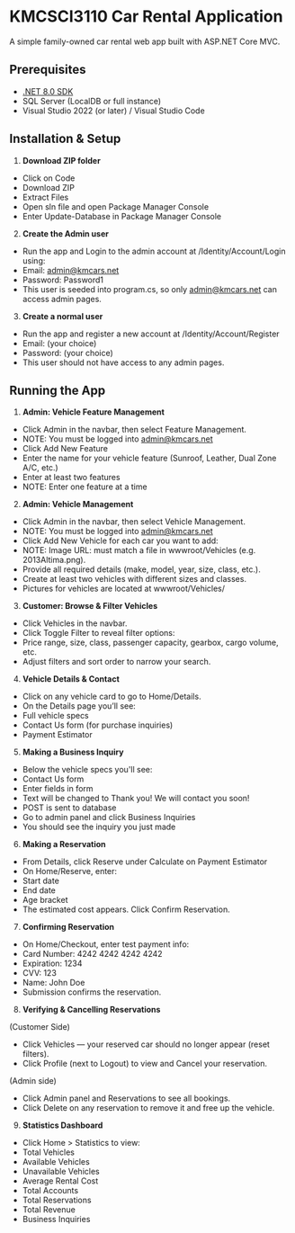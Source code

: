 # KMCSCI3110 Car Rental Application

A simple family-owned car rental web app built with ASP.NET Core MVC.


## Prerequisites

- [.NET 8.0 SDK](https://dotnet.microsoft.com/download)  
- SQL Server (LocalDB or full instance)  
- Visual Studio 2022 (or later) / Visual Studio Code  


## Installation & Setup

1. **Download ZIP folder**  

- Click on Code
- Download ZIP
- Extract Files
- Open sln file and open Package Manager Console
- Enter Update-Database in Package Manager Console

2. **Create the Admin user**

- Run the app and Login to the admin account at /Identity/Account/Login using:
- Email: admin@kmcars.net
- Password: Password1
- This user is seeded into program.cs, so only admin@kmcars.net can access admin pages.

3. **Create a normal user**

- Run the app and register a new account at /Identity/Account/Register
- Email: (your choice)
- Password: (your choice)
- This user should not have access to any admin pages.


## Running the App

1. **Admin: Vehicle Feature Management**

- Click Admin in the navbar, then select Feature Management.
- NOTE: You must be logged into admin@kmcars.net
- Click Add New Feature
- Enter the name for your vehicle feature (Sunroof, Leather, Dual Zone A/C, etc.)
- Enter at least two features
- NOTE: Enter one feature at a time


2. **Admin: Vehicle Management**
   
- Click Admin in the navbar, then select Vehicle Management.
- NOTE: You must be logged into admin@kmcars.net
- Click Add New Vehicle for each car you want to add:
- NOTE: Image URL: must match a file in wwwroot/Vehicles (e.g. 2013Altima.png).
- Provide all required details (make, model, year, size, class, etc.).
- Create at least two vehicles with different sizes and classes.
- Pictures for vehicles are located at wwwroot/Vehicles/


3. **Customer: Browse & Filter Vehicles**

- Click Vehicles in the navbar.
- Click Toggle Filter to reveal filter options:
- Price range, size, class, passenger capacity, gearbox, cargo volume, etc.
- Adjust filters and sort order to narrow your search.


4. **Vehicle Details & Contact**

- Click on any vehicle card to go to Home/Details.
- On the Details page you’ll see:
- Full vehicle specs
- Contact Us form (for purchase inquiries)
- Payment Estimator


5. **Making a Business Inquiry**

- Below the vehicle specs you'll see:
- Contact Us form
- Enter fields in form
- Text will be changed to Thank you! We will contact you soon!
- POST is sent to database
- Go to admin panel and click Business Inquiries
- You should see the inquiry you just made


6. **Making a Reservation**

- From Details, click Reserve under Calculate on Payment Estimator
- On Home/Reserve, enter:
- Start date
- End date
- Age bracket
- The estimated cost appears. Click Confirm Reservation.


7. **Confirming Reservation**
   
- On Home/Checkout, enter test payment info:
- Card Number: 4242 4242 4242 4242
- Expiration: 1234
- CVV: 123
- Name: John Doe
- Submission confirms the reservation.


8. **Verifying & Cancelling Reservations**

(Customer Side)
- Click Vehicles — your reserved car should no longer appear (reset filters).
- Click Profile (next to Logout) to view and Cancel your reservation.

(Admin side)
- Click Admin panel and Reservations to see all bookings.
- Click Delete on any reservation to remove it and free up the vehicle.


9. **Statistics Dashboard**

- Click Home > Statistics to view:
- Total Vehicles
- Available Vehicles
- Unavailable Vehicles
- Average Rental Cost
- Total Accounts
- Total Reservations
- Total Revenue
- Business Inquiries
